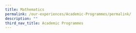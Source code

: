 ```yaml
---
title: Mathematics
permalink: /our-experiences/Academic-Programmes/permalink/
description: ""
third_nav_title: Academic Programmes
---
```

